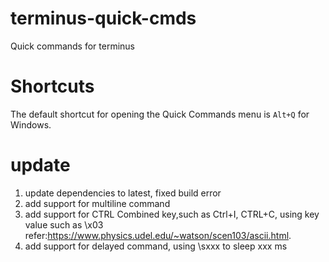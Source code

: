 # terminus-quick-cmds

Quick commands for terminus

# Shortcuts

The default shortcut for opening the Quick Commands menu is `Alt+Q` for Windows.

# update
1. update dependencies to latest, fixed build error
2. add support for multiline command
3. add support for CTRL Combined key,such as Ctrl+I, CTRL+C, using key value such as \x03 
   refer:https://www.physics.udel.edu/~watson/scen103/ascii.html.
4. add support for delayed command, using \sxxx to sleep xxx ms
